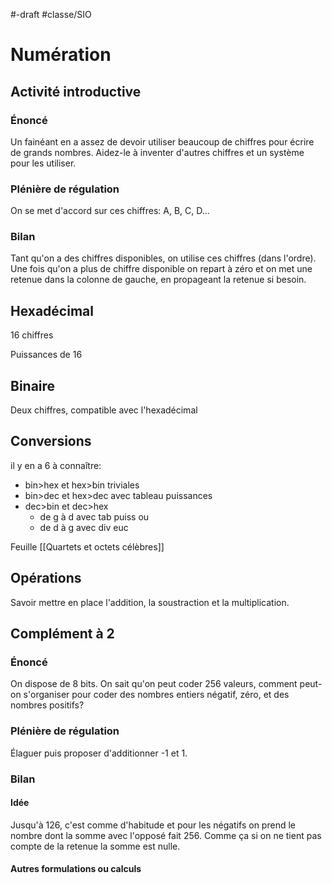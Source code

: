 #-draft #classe/SIO 

# Numération

## Activité introductive

### Énoncé

Un fainéant en a assez de devoir utiliser beaucoup 
de chiffres pour écrire de grands nombres. Aidez-le
à inventer d'autres chiffres et un système pour les
utiliser.

### Plénière de régulation 

On se met d'accord sur ces chiffres: A, B, C, D...

### Bilan

Tant qu'on a des chiffres disponibles, on utilise ces chiffres
(dans l'ordre). Une fois qu'on a plus de chiffre disponible
on repart à zéro et on met une retenue dans la colonne de
gauche, en propageant la retenue si besoin.

## Hexadécimal

16 chiffres

Puissances de 16

## Binaire

Deux chiffres, compatible avec l'hexadécimal

## Conversions

il y en a 6 à connaître:

- bin>hex et hex>bin triviales
- bin>dec et hex>dec avec tableau puissances
- dec>bin et dec>hex
  - de g à d avec tab puiss ou
  - de d à g avec div euc

Feuille [[Quartets et octets célèbres]]

## Opérations

Savoir mettre en place l'addition, la soustraction
et la multiplication.

## Complément à 2

### Énoncé 

On dispose de 8 bits. On sait qu'on peut coder 256
valeurs, comment peut-on s'organiser pour coder
des nombres entiers négatif, zéro, et des nombres
positifs?

### Plénière de régulation 

Élaguer puis proposer d'additionner -1 et 1.

### Bilan

#### Idée

Jusqu'à 126, c'est comme d'habitude et pour
les négatifs on prend le nombre dont la somme
avec l'opposé fait 256. Comme ça si on ne
tient pas compte de la retenue la somme
est nulle.

#### Autres formulations ou calculs